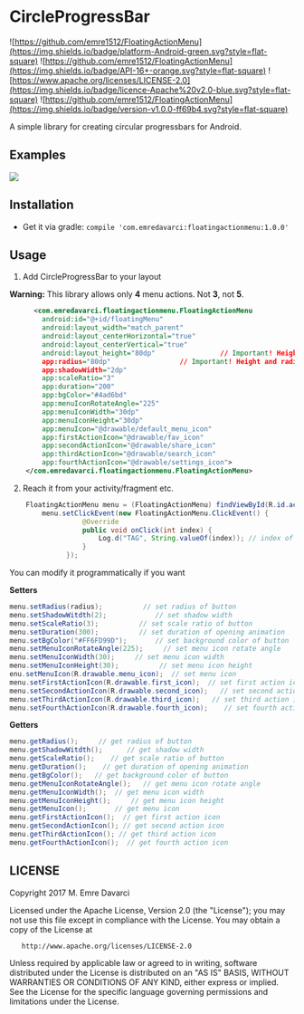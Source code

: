 # CircleProgressBar

![https://github.com/emre1512/FloatingActionMenu](https://img.shields.io/badge/platform-Android-green.svg?style=flat-square)
![https://github.com/emre1512/FloatingActionMenu](https://img.shields.io/badge/API-16+-orange.svg?style=flat-square)
![https://www.apache.org/licenses/LICENSE-2.0](https://img.shields.io/badge/licence-Apache%20v2.0-blue.svg?style=flat-square)
![https://github.com/emre1512/FloatingActionMenu](https://img.shields.io/badge/version-v1.0.0-ff69b4.svg?style=flat-square)

A simple library for creating circular progressbars for Android.

## Examples

![](https://media.giphy.com/media/l1J3Wd5kpydArA3M4/giphy.gif)

## Installation

- Get it via gradle: ``` compile 'com.emredavarci:floatingactionmenu:1.0.0' ```
## Usage

1) Add CircleProgressBar to your layout

<b>Warning:</b> This library allows only <b>4</b> menu actions. Not <b>3</b>, not <b>5</b>.  

```xml
      <com.emredavarci.floatingactionmenu.FloatingActionMenu
        android:id="@+id/floatingMenu"
        android:layout_width="match_parent"
        android:layout_centerHorizontal="true"
        android:layout_centerVertical="true"
        android:layout_height="80dp"                // Important! Height and radius values should be same!
        app:radius="80dp"                 // Important! Height and radius values should be same!
        app:shadowWidth="2dp" 
        app:scaleRatio="3"
        app:duration="200"
        app:bgColor="#4ad6bd"
        app:menuIconRotateAngle="225"
        app:menuIconWidth="30dp"
        app:menuIconHeight="30dp"
        app:menuIcon="@drawable/default_menu_icon"
        app:firstActionIcon="@drawable/fav_icon"
        app:secondActionIcon="@drawable/share_icon"
        app:thirdActionIcon="@drawable/search_icon"
        app:fourthActionIcon="@drawable/settings_icon">
    </com.emredavarci.floatingactionmenu.FloatingActionMenu>
```

2) Reach it from your activity/fragment etc.

```java
	FloatingActionMenu menu = (FloatingActionMenu) findViewById(R.id.actionmenu);
        menu.setClickEvent(new FloatingActionMenu.ClickEvent() {
                  @Override
                  public void onClick(int index) {
                      Log.d("TAG", String.valueOf(index)); // index of clicked menu item
                  }
              });
```

You can modify it programmatically if you want

<b>Setters</b>

```java
menu.setRadius(radius); 		 // set radius of button
menu.setShadowWitdth(2); 			// set shadow width
menu.setScaleRatio(3); 		    // set scale ratio of button
menu.setDuration(300); 		    // set duration of opening animation
menu.setBgColor("#FF6FD99D"); 	    // set background color of button
menu.setMenuIconRotateAngle(225); 	  // set menu icon rotate angle
menu.setMenuIconWidth(30); 	   // set menu icon width
menu.setMenuIconHeight(30); 		 // set menu icon height
enu.setMenuIcon(R.drawable.menu_icon); 	// set menu icon
menu.setFirstActionIcon(R.drawable.first_icon);  // set first action icon
menu.setSecondActionIcon(R.drawable.second_icon);   // set second action icon
menu.setThirdActionIcon(R.drawable.third_icon);   // set third action icon
menu.setFourthActionIcon(R.drawable.fourth_icon);    // set fourth action icon
```

<b>Getters</b>

```java
menu.getRadius();     // get radius of button
menu.getShadowWitdth();      // get shadow width
menu.getScaleRatio();    // get scale ratio of button
menu.getDuration();    // get duration of opening animation
menu.getBgColor();   // get background color of button
menu.getMenuIconRotateAngle();   // get menu icon rotate angle
menu.getMenuIconWidth();  // get menu icon width
menu.getMenuIconHeight();     // get menu icon height
menu.getMenuIcon();       // get menu icon
menu.getFirstActionIcon();  // get first action icon
menu.getSecondActionIcon(); // get second action icon
menu.getThirdActionIcon(); // get third action icon
menu.getFourthActionIcon();  // get fourth action icon
```

## LICENSE

Copyright 2017 M. Emre Davarci

   Licensed under the Apache License, Version 2.0 (the "License");
   you may not use this file except in compliance with the License.
   You may obtain a copy of the License at

       http://www.apache.org/licenses/LICENSE-2.0

   Unless required by applicable law or agreed to in writing, software
   distributed under the License is distributed on an "AS IS" BASIS,
   WITHOUT WARRANTIES OR CONDITIONS OF ANY KIND, either express or implied.
   See the License for the specific language governing permissions and
   limitations under the License.






